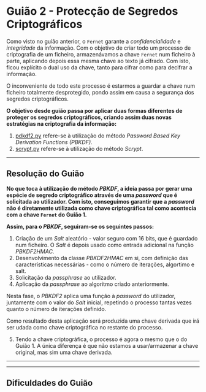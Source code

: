 # Guião 2 - Protecção de Segredos Criptográficos

Como visto no guião anterior, o ```Fernet``` garante a *confidencialidade* e *integridade* da informação. Com o objetivo de criar todo um processo de criptografia de um ficheiro, armazenávamos a chave ```Fernet``` num ficheiro à parte, aplicando depois essa mesma chave ao texto já cifrado.
Com isto, ficou explícito o dual uso da chave, tanto para cifrar como para decifrar a informação.

O inconveniente de todo este processo é estarmos a guardar a chave num ficheiro totalmente desprotegido, pondo assim em causa a segurança dos segredos criptográficos.

**O objetivo desde guião passa por aplicar duas formas diferentes de proteger os segredos criptográficos, criando assim duas novas estratégias na criptografia da informação:**

1. [pdkdf2.py](pdkdf2.py) refere-se à utilização do método *Password Based Key Derivation Functions (PBKDF)*.
2. [scrypt.py](scrypt.py) refere-se à utilização do método *Scrypt*.

--- 

## Resolução do Guião

**No que toca à utilização do método *PBKDF*, a ideia passa por gerar uma espécie de segredo criptográfico através de uma *password* que é solicitada ao utilizador. Com isto, conseguimos garantir que a *password* não é diretamente utilizada como chave criptográfica tal como acontecia com a chave ```Fernet``` do Guião 1.**

**Assim, para o *PBKDF*, seguiram-se os seguintes passos:**

1. Criação de um *Salt* aleatório - valor seguro com 16 bits, que é guardado num ficheiro. O *Salt* é depois usado como entrada adicional na função *PBKDF2HMAC*.
2. Desenvolvimento da classe *PBKDF2HMAC* em si, com definição das características necessárias - como o número de iterações, algortimo e salt.
3. Solicitação da *passphrase* ao utilizador.
4. Aplicação da *passphrase* ao algoritmo criado anteriormente. 

Nesta fase, o *PBKDF2* aplica uma função à *password* do utilizador, juntamente com o valor do *Salt* inicial, repetindo o processo tantas vezes quanto o número de iterações definido.

Como resultado desta aplicação será produzida uma chave derivada que irá ser udada como chave criptográfica no restante do processo.

5. Tendo a chave criptográfica, o processo é agora o mesmo que o do Guião 1. A única diferença é que não estamos a usar/armazenar a chave original, mas sim uma chave derivada.


---

---

## Dificuldades do Guião
 
